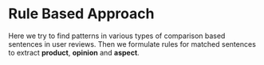 # Rule Based Approach

Here we try to find patterns in various types of comparison based sentences in user reviews. Then we formulate rules for matched sentences to extract **product**, **opinion** and **aspect**.